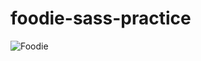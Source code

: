 # foodie-sass-practice

![Foodie](https://user-images.githubusercontent.com/90280742/152217040-22ead6e5-e9a4-4849-a0e1-96f5c4fa7b1e.png)

